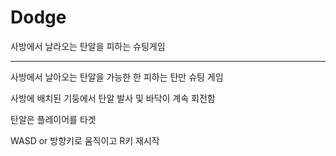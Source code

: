 # Dodge
사방에서 날라오는 탄알을 피하는 슈팅게임

-----
사방에서 날아오는 탄알을 가능한 한 피하는 탄만 슈팅 게임

사방에 배치된 기둥에서 탄알 발사 및 바닥이 계속 회전함

탄알은 플레이어를 타겟

WASD or 방향키로 움직이고 R키 재시작
